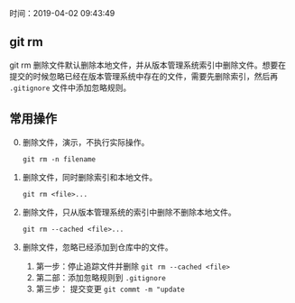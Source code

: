 时间：2019-04-02 09:43:49 

## git rm 

git rm  删除文件默认删除本地文件，并从版本管理系统索引中删除文件。想要在提交的时候忽略已经在版本管理系统中存在的文件，需要先删除索引，然后再 `.gitignore`  文件中添加忽略规则。

## 常用操作 

0. 删除文件，演示，不执行实际操作。

    ```shell
    git rm -n filename
    ```

1. 删除文件，同时删除索引和本地文件。

    ```
    git rm <file>...  
    ```

2. 删除文件，只从版本管理系统的索引中删除不删除本地文件。

    ```
    git rm --cached <file>...
    ```

3. 删除文件，忽略已经添加到仓库中的文件。

    1. 第一步：停止追踪文件并删除 `git rm --cached <file>`
    2. 第二部：添加忽略规则到 `.gitignore`
    3. 第三步： 提交变更 `git commt -m "update`